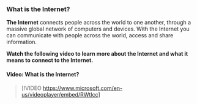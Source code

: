 ### What is the Internet?

**The Internet** connects people across the world to one another, through a massive global network of computers and devices. With the Internet you can communicate with people across the world, access and share information.

**Watch the following video to learn more about the Internet and what it means to connect to the Internet.**


#### Video: What is the Internet?
> [!VIDEO https://www.microsoft.com/en-us/videoplayer/embed/RWtIcc]